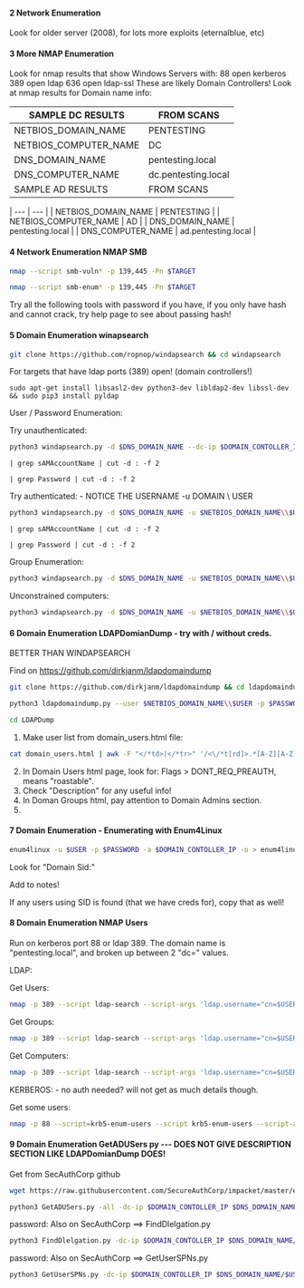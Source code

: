 #### 2 Network Enumeration
Look for older server (2008), for lots more exploits (eternalblue, etc)

#### 3 More NMAP Enumeration

Look for nmap results that show Windows Servers with:
88 			open 	kerberos
389 		open 	ldap
636			open 	ldap-ssl
These are likely Domain Controllers!
Look at nmap results for Domain name info:

| SAMPLE DC RESULTS | FROM SCANS |
| --- | --- |
| NETBIOS_DOMAIN_NAME  | PENTESTING |
| NETBIOS_COMPUTER_NAME  | DC |
| DNS_DOMAIN_NAME  | pentesting.local |
| DNS_COMPUTER_NAME  | dc.pentesting.local |
| SAMPLE AD RESULTS | FROM SCANS |

| --- | --- |
| NETBIOS_DOMAIN_NAME  | PENTESTING |
| NETBIOS_COMPUTER_NAME  | AD |
| DNS_DOMAIN_NAME  | pentesting.local |
| DNS_COMPUTER_NAME  | ad.pentesting.local |

#### 4 Network Enumeration NMAP SMB

```bash - kali
nmap --script smb-vuln* -p 139,445 -Pn $TARGET
```
```bash - kali
nmap --script smb-enum* -p 139,445 -Pn $TARGET
```

Try all the following tools with password if you have, if you only have hash and cannot crack, try help page to see about passing hash!

#### 5 Domain Enumeration winapsearch
```bash - kali
git clone https://github.com/ropnop/windapsearch && cd windapsearch
```

For targets that have ldap ports (389) open!  (domain controllers!)

```
sudo apt-get install libsasl2-dev python3-dev libldap2-dev libssl-dev && sudo pip3 install pyldap
```

User / Password Enumeration:

Try unauthenticated:
```bash - kali
python3 windapsearch.py -d $DNS_DOMAIN_NAME --dc-ip $DOMAIN_CONTOLLER_IP -U --full
```

```
| grep sAMAccountName | cut -d : -f 2
```

```
| grep Password | cut -d : -f 2
```

Try authenticated: - NOTICE THE USERNAME -u DOMAIN \\ USER

```bash - kali
python3 windapsearch.py -d $DNS_DOMAIN_NAME -u $NETBIOS_DOMAIN_NAME\\$USER -p $PASSWORD --dc-ip $DOMAIN_CONTOLLER_IP -U --full
```

```
| grep sAMAccountName | cut -d : -f 2
```

```
| grep Password | cut -d : -f 2
```

Group Enumeration:
```bash - kali
python3 windapsearch.py -d $DNS_DOMAIN_NAME -u $NETBIOS_DOMAIN_NAME\\$USER -p $PASSWORD --dc-ip $DOMAIN_CONTOLLER_IP -G -o winapsearch_results
```

Unconstrained computers:
```bash - kali
python3 windapsearch.py -d $DNS_DOMAIN_NAME -u $NETBIOS_DOMAIN_NAME\\$USER -p $PASSWORD --dc-ip $DOMAIN_CONTOLLER_IP --unconstrained-computers -o winapsearch_results
```

#### 6 Domain Enumeration LDAPDomianDump - try with / without creds.

BETTER THAN WINDAPSEARCH

Find on https://github.com/dirkjanm/ldapdomaindump

```bash - kali
git clone https://github.com/dirkjanm/ldapdomaindump && cd ldapdomaindump
```

```bash - kali
python3 ldapdomaindump.py --user $NETBIOS_DOMAIN_NAME\\$USER -p $PASSWORD ldap://$DOMAIN_CONTOLLER_IP:389 --no-json --no-grep -o LDAPDump
```

```bash - kali
cd LDAPDump
```

1. Make user list from domain_users.html file:
```bash - kali
cat domain_users.html | awk -F "</*td>|</*tr>" '/<\/*t[rd]>.*[A-Z][A-Z]/ {print $3}'
```
2. In Domain Users html page, look for: Flags > DONT_REQ_PREAUTH, means "roastable".
3. Check "Description" for any useful info!
4. In Doman Groups html, pay attention to Domain Admins section.
5. 
#### 7 Domain Enumeration - Enumerating with Enum4Linux
```bash - kali
enum4linux -u $USER -p $PASSWORD -a $DOMAIN_CONTOLLER_IP -o > enum4linux.txt
```

Look for "Domain Sid:"

Add to notes!

If any users using SID is found (that we have creds for), copy that as well!

#### 8 Domain Enumeration NMAP Users

Run on kerberos port 88 or ldap 389.  The domain name is "pentesting.local", and broken up between 2 "dc=" values.

LDAP:

Get Users:
```bash - kali
nmap -p 389 --script ldap-search --script-args 'ldap.username="cn=$USER,cn=users,dc=$DNS_DOMAIN_NAME,dc=local",ladp.password=$PASSWORD,ldap.qfilter=users,ldap.attrib=sAMAccountName' $DOMAIN_CONTOLLER_IP -Pn -oA NMAP-Users
```

Get Groups:
```bash - kali
nmap -p 389 --script ldap-search --script-args 'ldap.username="cn=$USER,cn=groups,dc=$DNS_DOMAIN_NAME,dc=local",ladp.password=$PASSWORD,ldap.qfilter=groups,ldap.attrib=sAMAccountName' $DOMAIN_CONTOLLER_IP -Pn -oA NMAP-Groups
```

Get Computers:
```bash - kali
nmap -p 389 --script ldap-search --script-args 'ldap.username="cn=$USER,cn=computers,dc=$DNS_DOMAIN_NAME,dc=local",ladp.password=$PASSWORD,ldap.qfilter=computers,ldap.attrib=sAMAccountName' $DOMAIN_CONTOLLER_IP -Pn -oA NMAP-Computers
```

KERBEROS: - no auth needed?  will not get as much details though.

Get some users:

```bash - kali
nmap -p 88 --script=krb5-enum-users --script krb5-enum-users --script-args krb5-enum-users.realm='$DNS_DOMAIN_NAME' $DOMAIN_CONTOLLER_IP -Pn
```

#### 9 Domain Enumeration GetADUSers py --- DOES NOT GIVE DESCRIPTION SECTION LIKE LDAPDomianDump DOES!
Get from SecAuthCorp github

```bash - kali
wget https://raw.githubusercontent.com/SecureAuthCorp/impacket/master/examples/GetADUsers.py
```

```bash - kali
python3 GetADUSers.py -all -dc-ip $DOMAIN_CONTOLLER_IP $DNS_DOMAIN_NAME/$USER
```

password:
Also on SecAuthCorp ==> FindDlelgation.py

```bash - kali
python3 FindDlelgation.py -dc-ip $DOMAIN_CONTOLLER_IP $DNS_DOMAIN_NAME/$USER
```

password:
Also on SecAuthCorp ==> GetUserSPNs.py

```bash - kali
python3 GetUserSPNs.py -dc-ip $DOMAIN_CONTOLLER_IP $DNS_DOMAIN_NAME/$USER
```